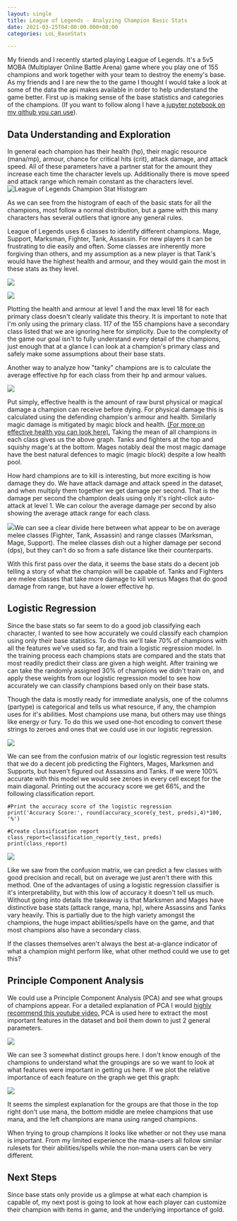 ```yaml
---
layout: single
title: League of Legends - Analyzing Champion Basic Stats
date: 2021-03-25T04:00:00.000+00:00
categories: LoL_BaseStats

---
```

My friends and I recently started playing League of Legends. It's a 5v5 MOBA (Multiplayer Online Battle Arena) game where you play one of 155 champions and work together with your team to destroy the enemy's base. As my friends and I are new the to the game I thought I would take a look at some of the data the api makes available in order to help understand the game better. First up is making sense of the base statistics and categories of the champions. (If you want to follow along I have a[ jupyter notebook on my github you can use](https://github.com/thereiswaldo/LoL-Champ-Analysis)).

## Data Understanding and Exploration

In general each champion has their health (hp), their magic resource (mana/mp), armour, chance for critical hits (crit), attack damage, and attack speed. All of these parameters have a partner stat for the amount they increase each time the character levels up. Additionally there is move speed and attack range which remain constant as the characters level.![League of Legends Champion Stat Histogram](/uploads/histogram.png "Champion Stat Histogram")

As we can see from the histogram of each of the basic stats for all the champions, most follow a normal distribution, but a game with this many characters has several outliers that ignore any general rules.

League of Legends uses 6 classes to identify different champions. Mage, Support, Marksman, Fighter, Tank, Assassin. For new players it can be frustrating to die easily and often.  Some classes are inherently more forgiving than others, and my assumption as a new player is that Tank's would have the highest health and armour, and they would gain the most in these stats as they level.

![](/uploads/hp-and-armour-lvl-1.png)

![](/uploads/hp-and-armour-lvl-18.png)

Plotting the health and armour at level 1 and the max level 18 for each primary class doesn't clearly validate this theory. It is important to note that I'm only using the primary class. 117 of the 155 champions have a secondary class listed that we are ignoring here for simplicity. Due to the complexity of the game our goal isn't to fully understand every detail of the champions, just enough that at a glance I can look at a champion's primary class and safely make some assumptions about their base stats.

Another way to analyze how "tanky" champions are is to calculate the average effective hp for each class from their hp and armour values.

![](/uploads/average-effective-hp-by-primary-class.png)

Put simply, effective health is the amount of raw burst physical or magical damage a champion can receive before dying. For physical damage this is calculated using the defending champion's armour and health. Similarly magic damage is mitigated by magic block and health. [(For more on effective health you can look here).](https://leagueoflegends.fandom.com/wiki/Health#Effective_health) Taking the mean of all champions in each class gives us the above graph. Tanks and fighters at the top and squishy mage's at the bottom. Mages notably deal the most magic damage have the best natural defences to magic (magic block) despite a low health pool.

How hard champions are to kill is interesting, but more exciting is how damage they do. We have attack damage and attack speed in the dataset, and when multiply them together we get damage per second. That is the damage per second the champion deals using only it's right-click auto-attack at level 1. We can colour the average damage per second by also showing the average attack range for each class.

![](/uploads/dps-and-range-by-primary-class.png)We can see a clear divide here between what appear to be on average melee classes (Fighter, Tank, Assassin) and range classes (Marksman, Mage, Support). The melee classes dish out a higher damage per second (dps), but they can't do so from a safe distance like their counterparts.

With this first pass over the data, it seems the base stats do a decent job telling a story of what the champion will be capable of. Tanks and Fighters are melee classes that take more damage to kill versus Mages that do good damage from range, but have a lower effective hp.

## Logistic Regression

Since the base stats so far seem to do a good job classifying each character, I wanted to see how accurately we could classify each champion using only their base statistics. To do this we'll take 70% of champions with all the features we've used so far, and train a logistic regression model. In the training process each champions stats are compared and the stats that most readily predict their class are given a high weight. After training we can take the randomly assigned 30% of champions we didn't train on, and apply these weights from our logistic regression model to see how accurately we can classify champions based only on their base stats.

Though the data is mostly ready for immediate analysis, one of the columns (partype) is categorical and tells us what resource, if any, the champion uses for it's abilities. Most champions use mana, but others may use things like energy or fury. To do this we used one-hot encoding to convert these strings to zeroes and ones that we could use in our logistic regression.

![](/uploads/class-prediction-confusion-matrix-heatmap.png)

We can see from the confusion matrix of our logistic regression test results that we do a decent job predicting the Fighters, Mages, Marksmen and Supports, but haven't figured out Assassins and Tanks. If we were 100% accurate with this model we would see zeroes in every cell except for the main diagonal. Printing out the accuracy score we get 66%, and the following classification report.

    #Print the accuracy score of the logistic regression
    print('Accuracy Score:', round(accuracy_score(y_test, preds),4)*100, '%')  
    
    #Create classification report
    class_report=classification_report(y_test, preds)
    print(class_report)	

![](/uploads/classification-report.png)

Like we saw from the confusion matrix, we can predict a few classes with good precision and recall, but on average we just aren't there with this method. One of the advantages of using a logistic regression classifier is it's interpretability, but with this low of accuracy it doesn't tell us much. Without going into details the takeaway is that Marksmen and Mages have distinctive base stats (attack range, mana, hp), where Assassins and Tanks vary heavily. This is partially due to the high variety amongst the champions, the huge impact abilities/spells have on the game, and that most champions also have a secondary class.

If the classes themselves aren't always the best at-a-glance indicator of what a champion might perform like, what other method could we use to get this?

## Principle Component Analysis

We could use a Principle Component Analysis (PCA) and see what groups of champions appear. For a detailed explanation of PCA I would [highly recommend this youtube video.](https://www.youtube.com/watch?v=fkf4IBRSeEc) PCA is used here to extract the most important features in the dataset and boil them down to just 2 general parameters.

![](/uploads/champion-stat-principle-component-analysis.png)

We can see 3 somewhat distinct groups here. I don't know enough of the champions to understand what the groupings are so we want to look at what features were important in getting us here. If we plot the relative importance of each feature on the graph we get this graph:

![](/uploads/feature-importance-principle-component-analysis.png)

It seems the simplest explanation for the groups are that those in the top right don't use mana, the bottom middle are melee champions that use mana, and the left champions are mana using ranged champions.

When trying to group champions it looks like whether or not they use mana is important. From my limited experience the mana-users all follow similar rulesets for their abilities/spells while the non-mana users can be very different.

## Next Steps

Since base stats only provide us a glimpse at what each champion is capable of, my next post is going to look at how each player can customize their champion with items in game, and the underlying importance of gold.